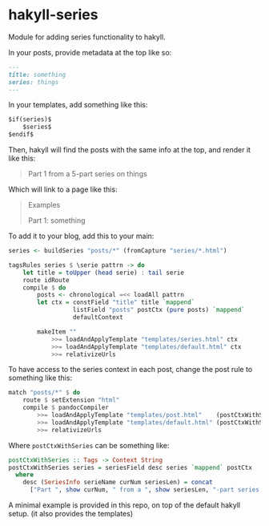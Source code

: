 # hakyll-series

Module for adding series functionality to hakyll.

In your posts, provide metadata at the top like so:

```markdown
---
title: something
series: things
---
```

In your templates, add something like this:

```html
$if(series)$
    $series$
$endif$
```

Then, hakyll will find the posts with the same info at the top, and render it like this:

> Part 1 from a 5-part series on things

Which will link to a page like this:

> Examples
>
>   Part 1: something

To add it to your blog, add this to your main:

```haskell
series <- buildSeries "posts/*" (fromCapture "series/*.html")

tagsRules series $ \serie pattrn -> do
    let title = toUpper (head serie) : tail serie
    route idRoute
    compile $ do
        posts <- chronological =<< loadAll pattrn
        let ctx = constField "title" title `mappend`
                  listField "posts" postCtx (pure posts) `mappend`
                  defaultContext

        makeItem ""
            >>= loadAndApplyTemplate "templates/series.html" ctx
            >>= loadAndApplyTemplate "templates/default.html" ctx
            >>= relativizeUrls
```

To have access to the series context in each post, change the post rule to something like this:

```haskell
match "posts/*" $ do
    route $ setExtension "html"
    compile $ pandocCompiler
        >>= loadAndApplyTemplate "templates/post.html"    (postCtxWithSeries series)
        >>= loadAndApplyTemplate "templates/default.html" (postCtxWithSeries series)
        >>= relativizeUrls
```

Where `postCtxWithSeries` can be something like:

```haskell
postCtxWithSeries :: Tags -> Context String
postCtxWithSeries series = seriesField desc series `mappend` postCtx
  where
    desc (SeriesInfo serieName curNum seriesLen) = concat
      ["Part ", show curNum, " from a ", show seriesLen, "-part series on ", serieName]
```

A minimal example is provided in this repo, on top of the default hakyll setup. (it also provides the templates)
